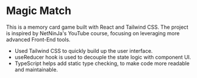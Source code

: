 # Magic Match

This is a memory card game built with React and Tailwind CSS. The project is inspired by NetNinJa's YouTube course, focusing on leveraging more advanced Front-End tools.

- Used Tailwind CSS to quickly build up the user interface.
- useReducer hook is used to decouple the state logic with component UI.
- TypeScript helps add static type checking, to make code more readable and maintainable.